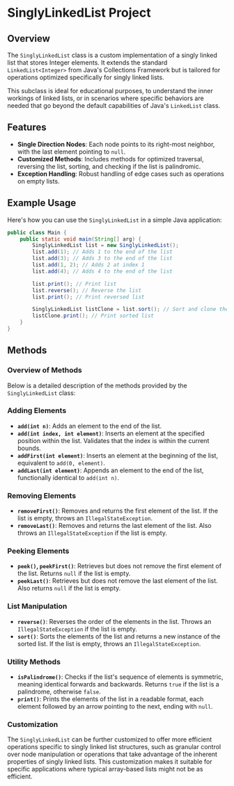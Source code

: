 # SinglyLinkedList Project

## Overview

The `SinglyLinkedList` class is a custom implementation of a singly linked list that stores Integer elements. It extends the standard `LinkedList<Integer>` from Java's Collections Framework but is tailored for operations optimized specifically for singly linked lists.

This subclass is ideal for educational purposes, to understand the inner workings of linked lists, or in scenarios where specific behaviors are needed that go beyond the default capabilities of Java's `LinkedList` class.

## Features

- **Single Direction Nodes**: Each node points to its right-most neighbor, with the last element pointing to `null`.
- **Customized Methods**: Includes methods for optimized traversal, reversing the list, sorting, and checking if the list is palindromic.
- **Exception Handling**: Robust handling of edge cases such as operations on empty lists.

## Example Usage

Here's how you can use the `SinglyLinkedList` in a simple Java application:

```java
public class Main {
    public static void main(String[] arg) {
        SinglyLinkedList list = new SinglyLinkedList();
        list.add(1); // Adds 1 to the end of the list
        list.add(3); // Adds 3 to the end of the list
        list.add(1, 2); // Adds 2 at index 1
        list.add(4); // Adds 4 to the end of the list

        list.print(); // Print list
        list.reverse(); // Reverse the list
        list.print(); // Print reversed list

        SinglyLinkedList listClone = list.sort(); // Sort and clone the list
        listClone.print(); // Print sorted list
    }
}
```

## Methods

### Overview of Methods
Below is a detailed description of the methods provided by the `SinglyLinkedList` class:

### Adding Elements
- **`add(int n)`**: Adds an element to the end of the list.
- **`add(int index, int element)`**: Inserts an element at the specified position within the list. Validates that the index is within the current bounds.
- **`addFirst(int element)`**: Inserts an element at the beginning of the list, equivalent to `add(0, element)`.
- **`addLast(int element)`**: Appends an element to the end of the list, functionally identical to `add(int n)`.

### Removing Elements
- **`removeFirst()`**: Removes and returns the first element of the list. If the list is empty, throws an `IllegalStateException`.
- **`removeLast()`**: Removes and returns the last element of the list. Also throws an `IllegalStateException` if the list is empty.

### Peeking Elements
- **`peek()`, `peekFirst()`**: Retrieves but does not remove the first element of the list. Returns `null` if the list is empty.
- **`peekLast()`**: Retrieves but does not remove the last element of the list. Also returns `null` if the list is empty.

### List Manipulation
- **`reverse()`**: Reverses the order of the elements in the list. Throws an `IllegalStateException` if the list is empty.
- **`sort()`**: Sorts the elements of the list and returns a new instance of the sorted list. If the list is empty, throws an `IllegalStateException`.

### Utility Methods
- **`isPalindrome()`**: Checks if the list's sequence of elements is symmetric, meaning identical forwards and backwards. Returns `true` if the list is a palindrome, otherwise `false`.
- **`print()`**: Prints the elements of the list in a readable format, each element followed by an arrow pointing to the next, ending with `null`.

### Customization

The `SinglyLinkedList` can be further customized to offer more efficient operations specific to singly linked list structures, such as granular control over node manipulation or operations that take advantage of the inherent properties of singly linked lists. This customization makes it suitable for specific applications where typical array-based lists might not be as efficient.

